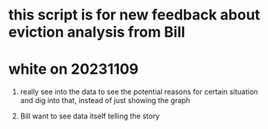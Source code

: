 # this script is for new feedback about eviction analysis from Bill

# white on 20231109

1. really see into the data to see the potential reasons for certain
   situation and dig into that, instead of just showing the graph

2. Bill want to see data itself telling the story
